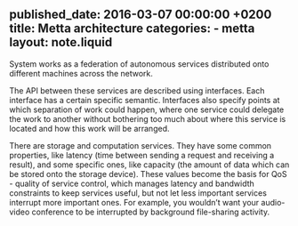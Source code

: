 published_date: 2016-03-07 00:00:00 +0200
title: Metta architecture
categories:
    - metta
layout: note.liquid
---
System works as a federation of autonomous services distributed onto different machines across the network.

The API between these services are described using interfaces. Each interface has a certain specific semantic. Interfaces also specify points at which separation of work could happen, where one service could delegate the work to another without bothering too much about where this service is located and how this work will be arranged.

There are storage and computation services. They have some common properties, like latency (time between sending a request and receiving a result), and some specific ones, like capacity (the amount of data which can be stored onto the storage device). These values become the basis for QoS - quality of service control, which manages latency and bandwidth constraints to keep services useful, but not let less important services interrupt more important ones. For example, you wouldn’t want your audio-video conference to be interrupted by background file-sharing activity.

